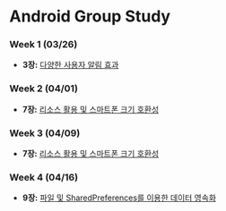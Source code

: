 # Android Group Study

### Week 1 (03/26)
- **3장:** [다양한 사용자 알림 효과](https://github.com/HwiChance/Android_Group_Study/blob/master/MarkdownFiles/Chapter5.md)

### Week 2 (04/01)
- **7장:** [리소스 활용 및 스마트폰 크기 호환성](https://github.com/HwiChance/Android_Group_Study/blob/master/MarkdownFiles/Chapter7.md)

### Week 3 (04/09)
- **7장:** [리소스 활용 및 스마트폰 크기 호환성](https://github.com/HwiChance/Android_Group_Study/blob/master/MarkdownFiles/Chapter7.md)

### Week 4 (04/16)
- **9장:** [파일 및 SharedPreferences를 이용한 데이터 영속화](https://github.com/HwiChance/Android_Group_Study/blob/master/MarkdownFiles/Chapter7.md)
